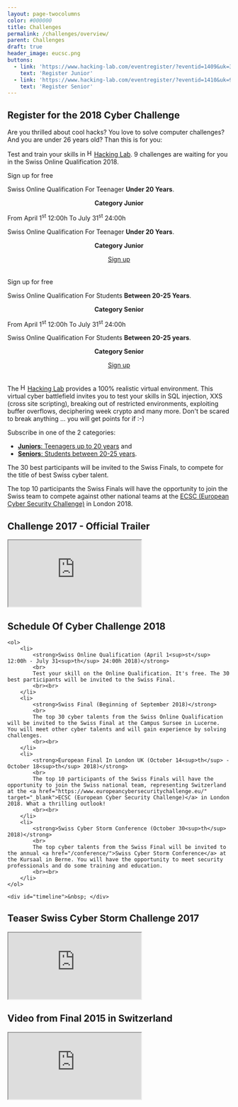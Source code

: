 ```yaml
---
layout: page-twocolumns
color: #000000
title: Challenges
permalink: /challenges/overview/
parent: Challenges
draft: true
header_image: eucsc.png
buttons:
  - link: 'https://www.hacking-lab.com/eventregister/?eventid=1409&uk=35t6C8MhogWtdq8SuVQUDfFw282ALRGh'
    text: 'Register Junior'
  - link: 'https://www.hacking-lab.com/eventregister/?eventid=1410&uk=9Fda78AP3wJsrQzJAPUdAkDSNRuxBUuJ'
    text: 'Register Senior'
---
```




<article class="content-wrapper text-left">
<h2>Register for the 2018 Cyber Challenge</h2>

<p>Are you thrilled about cool hacks?  You love to solve computer challenges? And you are under 26 years old? Than this is for you:</p>

<p>
Test and train your skills in <a href="https://www.hacking-lab.com" target="_blank" ><img src="/img/hlLogo.png" width="16px" alt="Hacking Lab">Hacking Lab</a>. 9 challenges are waiting for you in the Swiss Online Qualification 2018.
</p>

<div class="row">
	<div class="col-lg-6 col-md-6 col-sm-6 col-xs-12 appear-animation visible"
			style="padding-bottom: 20px">
		<div class="flip" ontouchstart="this.classList.toggle('hover');">
			<div class="flipper">
				<div class="front" style="background: url(/img/challenges/scs_qualifying_2018_junior_2.png)">
					<div class="inner">
						<p class="title">Sign up for free</p>
						<p class="date">Swiss Online Qualification For Teenager <b>Under 20 Years</b>.</p>
						<center><b><p class="title">Category Junior</p></b></center>
						<p class="desciption">From April 1<sup>st</sup> 12:00h To July 31<sup>st</sup> 24:00h</p>  
						<!--<button type="button" class="btn btn-default">Sign up for free</button>-->
					</div>
				</div>
				<div class="back" style="background: url(/img/challenges/scs_qualifying_2018_junior_1.png)">
					<div class="inner">
						<p class="date">Swiss Online Qualification For Teenager <b>Under 20 Years</b>.</p>
						<center><b><p class="title">Category Junior</p></b></center>
						<center><a class="btn btn-lg btn-default" href="https://www.hacking-lab.com/eventregister/?eventid=1409&uk=35t6C8MhogWtdq8SuVQUDfFw282ALRGh" target="_blank">Sign up </a></center>
					</div>
				</div>
			</div>
		</div>
	</div>
	<div class="col-lg-6 col-md-6 col-sm-6 col-xs-12 appear-animation visible"
			style="padding-bottom: 20px">
		<div class="flip" ontouchstart="this.classList.toggle('hover');">
			<div class="flipper">
				<div class="front" style="background: url(/img/challenges/scs_qualifying_2018_senior_2.png)">
					<div class="inner">
						<p class="title">Sign up for free</p>
						<p class="date">Swiss Online Qualification For Students <b>Between 20-25 Years</b>.</p>
						<center><b><p class="title">Category Senior</p></b></center>
						<p class="desciption">From April 1<sup>st</sup> 12:00h To July 31<sup>st</sup> 24:00h</p>
						<!--<button type="button" class="btn btn-default">Sign up for free</button>-->
					</div>
				</div>
				<div class="back" style="background: url(/img/challenges/scs_qualifying_2018_senior_1.png)">
					<div class="inner">
						<p class="date">Swiss Online Qualification For Students <b>Between 20-25 years</b>.</p>
						<center><b><p class="title">Category Senior</p></b></center>
						<center><a class="btn btn-lg btn-default" href="https://www.hacking-lab.com/eventregister/?eventid=1410&uk=9Fda78AP3wJsrQzJAPUdAkDSNRuxBUuJ" target="_blank">Sign up</a></center>
						<!-- <a class="btn btn-lg btn-primary" href="{{ item.href }}" target="_blank">Artikel lesen</a>  -->
					</div>
				</div>
			</div>
		</div>
	</div>
</div>

<p>
The <a href="https://www.hacking-lab.com" target="_blank" ><img src="/img/hlLogo.png" width="16px" alt="Hacking Lab">Hacking Lab</a> provides a 100% realistic virtual environment. This virtual cyber battlefield invites you to test your skills in SQL injection, XXS (cross site scripting), breaking out of restricted environments, exploiting buffer overflows, deciphering week crypto and many more. Don't be scared to break anything ... you will get points for if :-)
</p>

Subscribe in one of the 2 categories:
<ul>
<li><a href="https://www.hacking-lab.com/eventregister/?eventid=1409&uk=35t6C8MhogWtdq8SuVQUDfFw282ALRGh" alt="Sign up"><b>Juniors</b>: Teenagers up to 20 years</a> and</li>
<li><a href="https://www.hacking-lab.com/eventregister/?eventid=1410&uk=9Fda78AP3wJsrQzJAPUdAkDSNRuxBUuJ" alt="Sign up"><b>Seniors</b>: Students between 20-25 years</a>.</li>
</ul>

<p>
The 30 best participants will be invited to the Swiss Finals, to compete for the title of best Swiss cyber talent. 
</p>

<p>
The top 10 participants the Swiss Finals will have the opportunity to join the Swiss team to compete against other national teams at the <a href="https://www.europeancybersecuritychallenge.eu/" target="_blank">ECSC (European Cyber Security Challenge)</a> in London 2018.
</p>

 
</article>

<article>
	<h2>Challenge 2017 - Official Trailer </h2>
    <div class="theme-video embed-responsive embed-responsive-16by9">
    <iframe class="embed-responsive-item" src="https://www.youtube.com/embed/45APBIEZ4b4"></iframe>
    </div>
</article>

<article class="content-wrapper text-left">
<h2>Schedule Of Cyber Challenge 2018</h2>

	<ol>
		<li>
			<strong>Swiss Online Qualification (April 1<sup>st</sup> 12:00h - July 31<sup>th</sup> 24:00h 2018)</strong>
			<br>
			Test your skill on the Online Qualification. It's free. The 30 best participants will be invited to the Swiss Final. 
			<br><br>
		</li>
		<li>
			<strong>Swiss Final (Beginning of September 2018)</strong>
			<br>
			The top 30 cyber talents from the Swiss Online Qualification will be invited to the Swiss Final at the Campus Sursee in Lucerne. You will meet other cyber talents and will gain experience by solving challenges.  
			<br><br>
		</li>
		<li>
			<strong>European Final In London UK (October 14<sup>th</sup> - October 18<sup>th</sup> 2018)</strong>
			<br>
			The top 10 participants of the Swiss Finals will have the opportunity to join the Swiss national team, representing Switzerland at the <a href="https://www.europeancybersecuritychallenge.eu/" target="_blank">ECSC (European Cyber Security Challenge)</a> in London 2018. What a thrilling outlook!
			<br><br>
		</li>
		<li>
			<strong>Swiss Cyber Storm Conference (October 30<sup>th</sup> 2018)</strong>
			<br>
			The top cyber talents from the Swiss Final will be invited to the annual <a href="/conference/">Swiss Cyber Storm Conference</a> at the Kursaal in Berne. You will have the opportunity to meet security professionals and do some training and education.
			<br><br>
		</li>
	</ol>

	<div id="timeline">&nbsp; </div>

</article>


<!---
<article>
	<h2>Bob wants to become a hacker</h2>
    <div class="theme-video embed-responsive embed-responsive-16by9">
    <iframe class="embed-responsive-item" src="https://www.youtube.com/embed/XIckkbVaxbQ"></iframe>
    </div>
</article>
-->

<article>
	<h2>Teaser Swiss Cyber Storm Challenge 2017</h2>
    <div class="theme-video embed-responsive embed-responsive-16by9">
    <iframe class="embed-responsive-item" src="https://www.youtube.com/embed/NvtNxwfr83g"></iframe>
    </div>
</article>

<!--
<article>
	<h2>Video  European Cyber Security Challenge 2016 CTF Infrastructure</h2>
    <div class="theme-video embed-responsive embed-responsive-16by9">
    <iframe class="embed-responsive-item" src="https://www.youtube.com/embed/8M22pzybVbo"></iframe>
    </div>
</article>
-->

<article>
	<h2>Video from Final 2015 in Switzerland</h2>
    <div class="theme-video embed-responsive embed-responsive-16by9">
    <iframe class="embed-responsive-item" src="https://www.youtube.com/embed/y_DZHr8pKUI"></iframe>
    </div>
</article>

<!--
<article>
	<h2>How to qualify for the Swiss national team?</h2>
	<p>
	First, you have to pass the SWISS ONLINE Qualification for being invited at the SWISS FINAL in Sursee, Lucerne. You will be tested at the SWISS FINAL in Sursee and we will form the SWISS NATIONAL TEAM. If you qualify again, you become a member of the SWISS NATIONAL TEAM and as such, you are visiting the Swiss Cyber Storm Conference and the European Cyber Security Challenge Final in Germany. 
	<br>
	</p>
	<ol>
		<li>
			<strong>SWISS ONLINE Qualification (2. May-15. August 2016)</strong>
			<br>
			You have to solve challenges in Hacking-Lab. The more challenges you solve and the more points you get, the better are your chances for being invited at the SWISS FINAL. 
			<br><br>
		</li>
		<li>
			<strong>SWISS FINAL (16.-18. September 2016)</strong>
			<br>
			The top 20 cyber talents from the SWISS ONLINE Qualification are being invited to the Swiss final at the Campus Sursee in Lucerne. You will meet other cyber talents and do some more challenges.  
			<br><br>
		</li>
		<li>
			<strong>SWISS CYBER STORM CONFERENCE (18.-19. October 2016)</strong>
			<br>
			The top cyber talents after the SWISS FINAL will be invited to the annual <a href="/conference/">security conference</a> of Swiss Cyber Storm to the KKL in Lucerne. You have the opportunity to meet security professionals and do some training and education.
			<br><br>
		</li>
		<li>
			<strong>EUROPE FINAL (7.-11. November 2016)</strong>
			<br>
			As a Swiss national team, we are travelling to Germany and compete against other teams in Europe. This is a unique opportunity!! A great experience!!
			<br><br>
		</li>
	</ol>scs-tooltip
</article>
-->





<script type="text/javascript">
window.onload = function() {
    function toggleDisplay(d,i,datum){
    	 if ($("#scs-tooltip").css("display")=="none"){
    	 	printData(d,i,datum);
    	 }else{
    	 	d3.select("#scs-tooltip").style('display','none');
    	 }
    }
	
	function printData(d,i,datum){

          var el = d3.select("#"+d.id);
          var x = Number(el.attr('cx'));
          var y = Number(el.attr('cy'));
          
          var offset = $("svg").offset();
          var height = $("svg").height();
	  	  var matrix = el[0][0].getScreenCTM();
	  	 
		  
		  xpos=offset.left + x;
		  ypos=offset.top + y -15;
		  
	      //xpos= (matrix.a * x) + (matrix.c * y) + matrix.e - offset.left,
	      //ypos= (matrix.b * x) + (matrix.d * y) + matrix.f - offset.top

          if (el.attr('width')>=0){
                xpos+=Number(el.attr('width'))/2;
          }else{
          		xpos+3;
          }
          el.style("stroke","#000").style("stroke-width",3);
          d3.select("#scs-tooltip").style('display','block'); //must be visible before placing!!
     
          d3.select("#scs-tooltip").style('top',ypos+"px").style('left',xpos+"px");

          d3.select("#scs-tooltip .scs-category").html(datum.class_long)
          d3.select("#scs-tooltip .scs-name").html(d.label_title)
          d3.select("#scs-tooltip .scs-description").html(d.label_timerange)
          
    }
    var timelineData = [
        {class:"SCS", icon: "/img/SCS_Logo_60.png", "class_long": "Swiss Cyber Storm", times: [
          {"id": "SCS_1","starting_time": 1522533600000, "ending_time": 1533074399000, "color":"#337ab7",
                "label_title":"Swiss Online Qualification","label_timerange":"April 1<sup>st</sup> 12:00h - July 31<sup>th</sup> 24:00h"},
          {"id": "SCS_2","starting_time": 1536314400000, "ending_time": 1536526800000, "color":"#337ab7", "label_title":"Swiss Final / ECSC Qualification",
          		"label_timerange":"Sursee, September 2018"	},
          {"id": "SCS_3","starting_time": 1540882800000, "ending_time": 1540936800000, "color":"#337ab7", "label_title":"SCS Conference", 
              "label_timerange":"Kursaal Berne, October 30<sup>th</sup> 2018", "display":"circle"},
          ]},
        {class:"ECSC", icon: "/img/eucsc.png", "class_long": "European Cyber Security Challenges", times: [
          {"id": "ECSC_0","starting_time": 1539511200000, "ending_time": 1539856800000, "color":"#001550", "label_title":"ECSC Final",
          	"label_timerange":"London, UK, October 14<sup>th</sup> - October 18<sup>th</sup> 2018" },
        ]}
      ];
      
      function showTimeline() {
        var chart = d3.timeline()
          .beginning(1522360800000) // we can optionally add beginning and ending times to speed up rendering a little
          .ending(1543532400000)
          .showTimeAxisTick() // toggles tick marks
          .mouseover(printData)
          .click(toggleDisplay)
          //.hover(printData)
          .stack() // toggles graph stacking
          .margin({left:70, right:30, top:0, bottom:0})
          .tickFormat(
            {
	          	format: d3.time.format("2018-%m"),
	          	tickTime: d3.time.month,
	          	tickInterval: 1,
	          	tickSize: 6
        	});
      var acw =$("article").width();
      var svg = d3.select("#timeline").append("svg").attr("width", acw)
          .datum(timelineData).call(chart);
      }
	  
      showTimeline();
      
}
</script>

